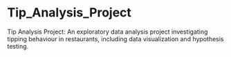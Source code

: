 # Tip_Analysis_Project
  Tip Analysis Project: An exploratory data analysis project investigating tipping behaviour in restaurants, including data visualization and hypothesis testing.
